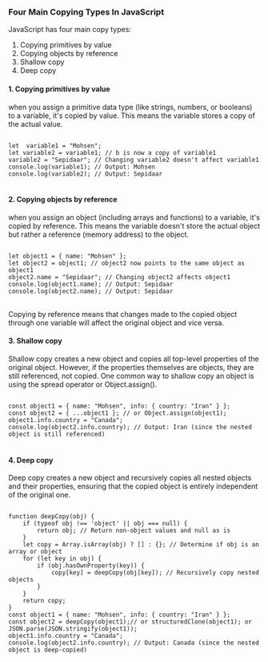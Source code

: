 <link rel="stylesheet" href="https://cdnjs.cloudflare.com/ajax/libs/highlight.js/11.9.0/styles/default.min.css">
<script src="https://cdnjs.cloudflare.com/ajax/libs/highlight.js/11.9.0/highlight.min.js"></script>
<!-- and it's easy to individually load additional languages -->
<script src="https://cdnjs.cloudflare.com/ajax/libs/highlight.js/11.9.0/languages/go.min.js"></script>

<script>hljs.highlightAll();</script>

### Four Main Copying Types In JavaScript

JavaScript has four main copy types:

1. Copying primitives by value
2. Copying objects by reference
3. Shallow copy
4. Deep copy

#### 1. Copying primitives by value

when you assign a primitive data type (like strings, numbers, or booleans) to a variable, it's copied by value. This means the variable stores a copy of the actual value.

<pre>
<code>
let  variable1 = "Mohsen";
let variable2 = variable1; // b is now a copy of variable1
variable2 = "Sepidaar"; // Changing variable2 doesn't affect variable1
console.log(variable1); // Output: Mohsen
console.log(variable2); // Output: Sepidaar
</code>
</pre>

#### 2. Copying objects by reference

when you assign an object (including arrays and functions) to a variable, it's copied by reference. This means the variable doesn't store the actual object but rather a reference (memory address) to the object.

<pre>
<code>
let object1 = { name: "Mohsen" };
let object2 = object1; // object2 now points to the same object as object1
object2.name = "Sepidaar"; // Changing object2 affects object1
console.log(object1.name); // Output: Sepidaar
console.log(object2.name); // Output: Sepidaar
</code>
</pre>

Copying by reference means that changes made to the copied object through one variable will affect the original object and vice versa.

#### 3. Shallow copy

Shallow copy creates a new object and copies all top-level properties of the original object. However, if the properties themselves are objects, they are still referenced, not copied. One common way to shallow copy an object is using the spread operator or Object.assign().

<pre>
<code>
const object1 = { name: "Mohsen", info: { country: "Iran" } };
const object2 = { ...object1 }; // or Object.assign(object1);
object1.info.country = "Canada";
console.log(object2.info.country); // Output: Iran (since the nested object is still referenced)
</code>
</pre>

#### 4. Deep copy

Deep copy creates a new object and recursively copies all nested objects and their properties, ensuring that the copied object is entirely independent of the original one.

<pre>
<code>
function deepCopy(obj) {
    if (typeof obj !== 'object' || obj === null) {
        return obj; // Return non-object values and null as is
    }
    let copy = Array.isArray(obj) ? [] : {}; // Determine if obj is an array or object
    for (let key in obj) {
        if (obj.hasOwnProperty(key)) {
            copy[key] = deepCopy(obj[key]); // Recursively copy nested objects
        }
    }
    return copy;
}
const object1 = { name: "Mohsen", info: { country: "Iran" } };
const object2 = deepCopy(object1);// or structuredClone(object1); or JSON.parse(JSON.stringify(object1));
object1.info.country = "Canada";
console.log(object2.info.country); // Output: Canada (since the nested object is deep-copied)
</code>
</pre>
